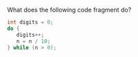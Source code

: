 What does the following code fragment do?
```java
int digits = 0;
do {
   digits++;
   n = n / 10;
} while (n > 0);
```